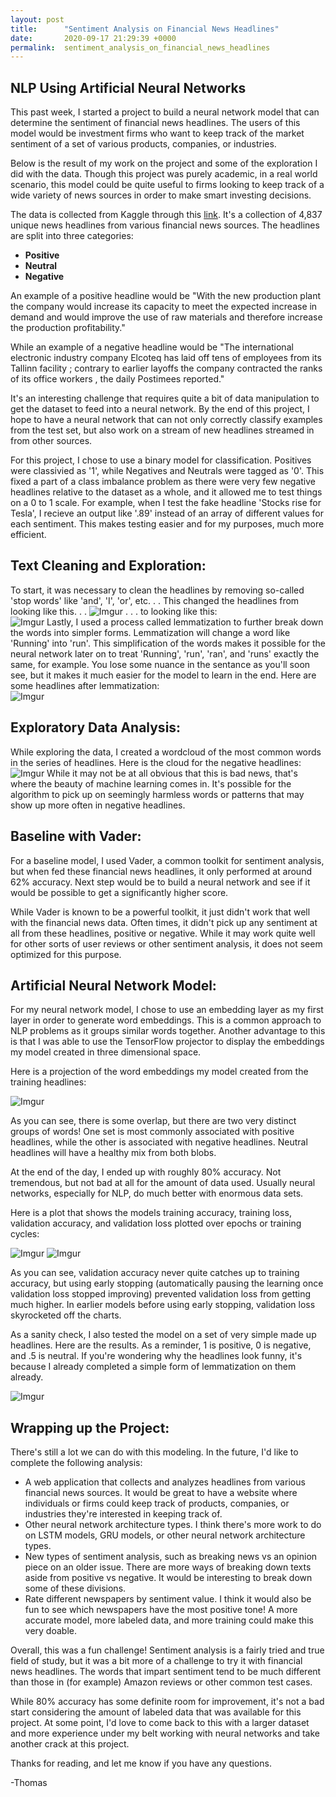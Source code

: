 ```yaml
---
layout: post
title:      "Sentiment Analysis on Financial News Headlines"
date:       2020-09-17 21:29:39 +0000
permalink:  sentiment_analysis_on_financial_news_headlines
---
```



## NLP Using Artificial Neural Networks

This past week, I started a project to build a neural network model that can determine the sentiment of financial news headlines.  The users of this model would be investment firms who want to keep track of the market sentiment of a set of various products, companies, or industries.

Below is the result of my work on the project and some of the exploration I did with the data.  Though this project was purely academic, in a real world scenario, this model could be quite useful to firms looking to keep track of a wide variety of news sources in order to make smart investing decisions.

The data is collected from Kaggle through this [link](https://www.kaggle.com/ankurzing/sentiment-analysis-for-financial-news).  It's a collection of 4,837 unique news headlines from various financial news sources. The headlines are split into three categories:
- __Positive__
- __Neutral__
- __Negative__

An example of a positive headline would be "With the new production plant the company would increase its capacity to meet the expected increase in demand and would improve the use of raw materials and therefore increase the production profitability."


While an example of a negative headline would be "The international electronic industry company Elcoteq has laid off tens of employees from its Tallinn facility ; contrary to earlier layoffs the company contracted the ranks of its office workers , the daily Postimees reported."


It's an interesting challenge that requires quite a bit of data manipulation to get the dataset to feed into a neural network.  By the end of this project, I hope to have a neural network that can not only correctly classify examples from the test set, but also work on a stream of new headlines streamed in from other sources.  

For this project, I chose to use a binary model for classification.  Positives were classivied as '1', while Negatives and Neutrals were tagged as '0'.  This fixed a part of a class imbalance problem as  there were very few negative headlines relative to the dataset as a whole, and it allowed me to test things on a 0 to 1 scale.  For example, when I test the fake headline 'Stocks rise for Tesla', I recieve an output like '.89' instead of an array of different values for each sentiment.  This makes testing easier and for my purposes, much more efficient.



## Text Cleaning and Exploration:


To start, it was necessary to clean the headlines by removing so-called 'stop words' like 'and', 'I', 'or', etc. . . 
This changed the headlines from looking like this. . . 
![Imgur](https://i.imgur.com/nuLcp34.png)
. . . to looking like this:<br>
![Imgur](https://i.imgur.com/CyS96as.png)
Lastly, I used a process called lemmatization to further break down the words into simpler forms.  Lemmatization will change a word like 'Running' into 'run'.  This simplification of the words makes it possible for the neural network later on to treat 'Running', 'run', 'ran', and 'runs' exactly the same, for example.  You lose some nuance in the sentance as you'll soon see, but it makes it much easier for the model to learn in the end.  Here are some headlines after lemmatization:<br>
![Imgur](https://i.imgur.com/6LZ8qtv.png)


## Exploratory Data Analysis:

While exploring the data, I created a wordcloud of the most common words in the series of headlines.  Here is the cloud for the negative headlines:<br>
![Imgur](https://i.imgur.com/8ArewsH.png)
While it may not be at all obvious that this is bad news, that's where the beauty of machine learning comes in.  It's possible for the algorithm to pick up on seemingly harmless words or patterns that may show up more often in negative headlines.

## Baseline with Vader:

For a baseline model, I used Vader, a common toolkit for sentiment analysis, but when fed these financial news headlines, it only performed at around 62% accuracy.  Next step would be to build a neural network and see if it would be possible to get a significantly higher score.

While Vader is known to be a powerful toolkit, it just didn't work that well with the financial news data.  Often times, it didn't pick up any sentiment at all from these headlines, positive or negative.  While it may work quite well for other sorts of user reviews or other sentiment analysis, it does not seem optimized for this purpose.

## Artificial Neural Network Model:
For my neural network model, I chose to use an embedding layer as my first layer in order to generate word embeddings.  This is a common approach to NLP problems as it groups similar words together.  Another advantage to this is that I was able to use the TensorFlow projector to display the embeddings my model created in three dimensional space.

Here is a projection of the word embeddings my model created from the training headlines:  

![Imgur](https://i.imgur.com/7cFOoab.png)

As you can see, there is some overlap, but there are two very distinct groups of words!  One set is most commonly associated with positive headlines, while the other is associated with negative headlines.  Neutral headlines will have a healthy mix from both blobs.

At the end of the day, I ended up with roughly 80% accuracy.  Not tremendous, but not bad at all for the amount of data used.  Usually neural networks, especially for NLP, do much better with enormous data sets.

Here is a plot that shows the models training accuracy, training loss, validation accuracy, and validation loss plotted over epochs or training cycles:

![Imgur](https://i.imgur.com/9M3JMz9.png)
![Imgur](https://i.imgur.com/2pFhn7d.png)

As you can see, validation accuracy never quite catches up to training accuracy, but using early stopping (automatically pausing the learning once validation loss stopped improving) prevented validation loss from getting much higher.  In earlier models before using early stopping, validation loss skyrocketed off the charts.

As a sanity check, I also tested the model on a set of very simple made up headlines.  Here are the results.  As a reminder, 1 is positive, 0 is negative, and .5 is neutral.  If you're wondering why the headlines look funny, it's because I already completed a simple form of lemmatization on them already.

![Imgur](https://i.imgur.com/ovLxUjd.png)


## Wrapping up the Project:

There's still a lot we can do with this modeling.  In the future, I'd like to complete the following analysis:
- A web application that collects and analyzes headlines from various financial news sources.  It would be great to have a website where individuals or firms could keep track of products, companies, or industries they're interested in keeping track of.
- Other neural network architecture types.  I think there's more work to do on LSTM models, GRU models, or other neural network architecture types.
- New types of sentiment analysis, such as breaking news vs an opinion piece on an older issue.  There are more ways of breaking down texts aside from positive vs negative.  It would be interesting to break down some of these divisions.  
- Rate different newspapers by sentiment value.  I think it would also be fun to see which newspapers have the most positive tone!  A more accurate model, more labeled data, and more training could make this very doable.


Overall, this was a fun challenge! Sentiment analysis is a fairly tried and true field of study, but it was a bit more of a challenge to try it with financial news headlines. The words that impart sentiment tend to be much different than those in (for example) Amazon reviews or other common test cases.

While 80% accuracy has some definite room for improvement, it's not a bad start considering the amount of labeled data that was available for this project. At some point, I'd love to come back to this with a larger dataset and more experience under my belt working with neural networks and take another crack at this project.

Thanks for reading, and let me know if you have any questions.

-Thomas

